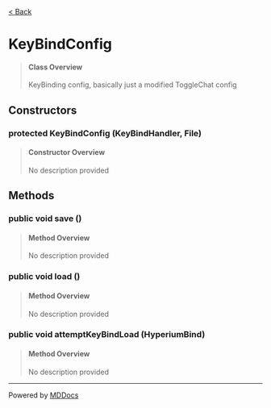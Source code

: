 [< Back](..)
# KeyBindConfig #
>#### Class Overview ####
>KeyBinding config, basically just a modified ToggleChat config
## Constructors ##
### protected KeyBindConfig (KeyBindHandler, File) ###
>#### Constructor Overview ####
>No description provided
>
## Methods ##
### public void save () ###
>#### Method Overview ####
>No description provided
>
### public void load () ###
>#### Method Overview ####
>No description provided
>
### public void attemptKeyBindLoad (HyperiumBind) ###
>#### Method Overview ####
>No description provided
>

---
Powered by [MDDocs](https://github.com/VRCube/MDDocs)